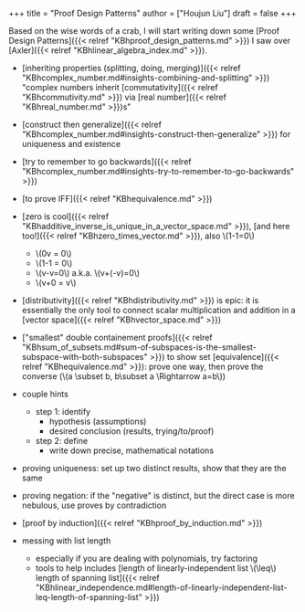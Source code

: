 +++
title = "Proof Design Patterns"
author = ["Houjun Liu"]
draft = false
+++

Based on the wise words of a crab, I will start writing down some [Proof Design Patterns]({{< relref "KBhproof_design_patterns.md" >}}) I saw over [Axler]({{< relref "KBhlinear_algebra_index.md" >}}).

-   [inheriting properties (splitting, doing, merging)]({{< relref "KBhcomplex_number.md#insights-combining-and-splitting" >}}) "complex numbers inherit [commutativity]({{< relref "KBhcommutivity.md" >}}) via [real number]({{< relref "KBhreal_number.md" >}})s"
-   [construct then generalize]({{< relref "KBhcomplex_number.md#insights-construct-then-generalize" >}}) for uniqueness and existence
-   [try to remember to go backwards]({{< relref "KBhcomplex_number.md#insights-try-to-remember-to-go-backwards" >}})
-   [to prove IFF]({{< relref "KBhequivalence.md" >}})
-   [zero is cool]({{< relref "KBhadditive_inverse_is_unique_in_a_vector_space.md" >}}), [and here too!]({{< relref "KBhzero_times_vector.md" >}}), also \\(1-1=0\\)
    -   \\(0v = 0\\)
    -   \\(1-1 = 0\\)
    -   \\(v-v=0\\) a.k.a. \\(v+(-v)=0\\)
    -   \\(v+0 = v\\)
-   [distributivity]({{< relref "KBhdistributivity.md" >}}) is epic: it is essentially the only tool to connect scalar multiplication and addition in a [vector space]({{< relref "KBhvector_space.md" >}})
-   ["smallest" double containement proofs]({{< relref "KBhsum_of_subsets.md#sum-of-subspaces-is-the-smallest-subspace-with-both-subspaces" >}}) to show set [equivalence]({{< relref "KBhequivalence.md" >}}): prove one way, then prove the converse (\\(a \subset b, b\subset a \Rightarrow a=b\\))

-   couple hints
    -   step 1: identify
        -   hypothesis (assumptions)
        -   desired conclusion (results, trying/to/proof)
    -   step 2: define
        -   write down precise, mathematical notations

-   proving uniqueness: set up two distinct results, show that they are the same
-   proving negation: if the "negative" is distinct, but the direct case is more nebulous, use proves by contradiction

-   [proof by induction]({{< relref "KBhproof_by_induction.md" >}})
-   messing with list length
    -   especially if you are dealing with polynomials, try factoring
    -   tools to help includes [length of linearly-independent list \\(\leq\\) length of spanning list]({{< relref "KBhlinear_independence.md#length-of-linearly-independent-list-leq-length-of-spanning-list" >}})
